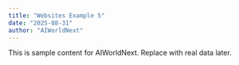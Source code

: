 ```yaml
---
title: "Websites Example 5"
date: "2025-08-31"
author: "AIWorldNext"
---
```

This is sample content for AIWorldNext. Replace with real data later.
